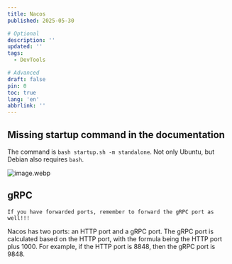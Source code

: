 ```yaml
---
title: Nacos
published: 2025-05-30

# Optional
description: ''
updated: ''
tags:
  - DevTools

# Advanced
draft: false
pin: 0
toc: true
lang: 'en'
abbrlink: ''
---
```


## Missing startup command in the documentation
The command is `bash startup.sh -m standalone`. Not only Ubuntu, but Debian also requires `bash`.

![image.webp](https://r2.cipheror.com/u8eioCZ1.webp)

## gRPC
`If you have forwarded ports, remember to forward the gRPC port as well!!!`

Nacos has two ports: an HTTP port and a gRPC port. The gRPC port is calculated based on the HTTP port, with the formula being the HTTP port plus 1000. For example, if the HTTP port is 8848, then the gRPC port is 9848.
